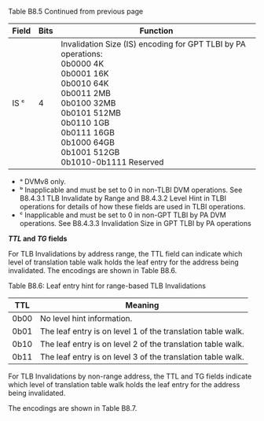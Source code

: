 Table B8.5 Continued from previous page

| Field | Bits | Function                                                                                                                                                                                                                                                                                                                                          |
|-------|------|---------------------------------------------------------------------------------------------------------------------------------------------------------------------------------------------------------------------------------------------------------------------------------------------------------------------------------------------------|
| IS ᶜ  | 4    | Invalidation Size (IS) encoding for GPT TLBI by PA operations: </br> 0b0000        4K </br> 0b0001        16K </br> 0b0010        64K </br> 0b0011        2MB </br> 0b0100        32MB </br> 0b0101        512MB </br> 0b0110        1GB </br> 0b0111        16GB </br> 0b1000        64GB </br> 0b1001        512GB </br> 0b1010-0b1111 Reserved |

- ᵃ DVMv8 only.
- ᵇ Inapplicable and must be set to 0 in non-TLBI DVM operations. See B8.4.3.1 TLB Invalidate by Range and B8.4.3.2 Level Hint in TLBI operations for details of how these fields are used in TLBI operations.
- ᶜ Inapplicable and must be set to 0 in non-GPT TLBI by PA DVM operations. See B8.4.3.3 Invalidation Size in GPT TLBI by PA operations

***TTL* and *TG* fields**

For TLB Invalidations by address range, the TTL field can indicate which level of translation table walk holds the leaf entry for the address being invalidated. The encodings are shown in Table B8.6.

Table B8.6: Leaf entry hint for range-based TLB Invalidations

| TTL  | Meaning                                                     |
|------|-------------------------------------------------------------|
| 0b00 | No level hint information.                                  |
| 0b01 | The leaf entry is on level 1 of the translation table walk. |
| 0b10 | The leaf entry is on level 2 of the translation table walk. |
| 0b11 | The leaf entry is on level 3 of the translation table walk. |

For TLB Invalidations by non-range address, the TTL and TG fields indicate which level of translation table walk holds the leaf entry for the address being invalidated.

The encodings are shown in Table B8.7.